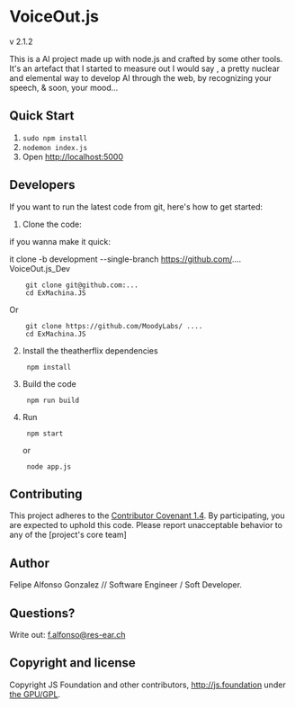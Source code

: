 # VoiceOut.js


v 2.1.2

This is a AI project made up with node.js and crafted by some other tools. It's an artefact that I started to measure out I would say , a pretty nuclear and elemental way to develop AI through the web, by recognizing your speech, & soon, your mood...

## Quick Start

1. `sudo npm install`
2. `nodemon index.js`
3. Open <http://localhost:5000>

## Developers

If you want to run the latest code from git, here's how to get started:

1. Clone the code:

if you wanna make it quick:

it clone -b development --single-branch https://github.com/.... VoiceOut.js_Dev



        git clone git@github.com:...
        cd ExMachina.JS

Or

        git clone https://github.com/MoodyLabs/ ....
        cd ExMachina.JS

2. Install the theatherflix dependencies

        npm install

3. Build the code

        npm run build

4. Run

        npm start
   or

        node app.js

## Contributing

 This project adheres to the [Contributor Covenant 1.4](http://contributor-covenant.org/version/1/4/).
 By participating, you are expected to uphold this code. Please report unacceptable
 behavior to any of the [project's core team]

## Author

Felipe Alfonso Gonzalez // Software Engineer / Soft Developer. 

## Questions?
Write out: f.alfonso@res-ear.ch


## Copyright and license
 
Copyright JS Foundation and other contributors, http://js.foundation under [the GPU/GPL](LICENSE).
